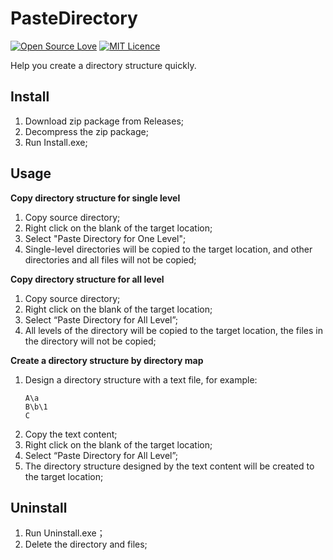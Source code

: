# PasteDirectory
[![Open Source Love](https://badges.frapsoft.com/os/v2/open-source.svg?v=103)](https://github.com/ellerbrock/open-source-badge/)
[![MIT Licence](https://badges.frapsoft.com/os/mit/mit.svg?v=103)](https://opensource.org/licenses/mit-license.php)  

Help you create a directory structure quickly.

## Install
1. Download zip package from Releases;
1. Decompress the zip package;
1. Run Install.exe;

## Usage

__Copy directory structure for single level__
1. Copy source directory;
1. Right click on the blank of the target location;
1. Select "Paste Directory for One Level";
1. Single-level directories will be copied to the target location, and other directories and all files will not be copied;

__Copy directory structure for all level__
1. Copy source directory;
1. Right click on the blank of the target location;
1. Select “Paste Directory for All Level”;
1. All levels of the directory will be copied to the target location, the files in the directory will not be copied;

__Create a directory structure by directory map__
1. Design a directory structure with a text file, for example:
    ```
    A\a  
    B\b\1  
    C  
    ```
1. Copy the text content;
1. Right click on the blank of the target location;
1. Select “Paste Directory for All Level”;
1. The directory structure designed by the text content will be created to the target location;

## Uninstall
1. Run Uninstall.exe；
1. Delete the directory and files;
